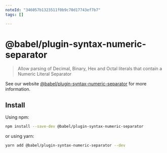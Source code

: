 ```yaml
---
noteId: "346057b1323511f0b9c70d17743ef7b7"
tags: []

---
```


# @babel/plugin-syntax-numeric-separator

> Allow parsing of Decimal, Binary, Hex and Octal literals that contain a Numeric Literal Separator

See our website [@babel/plugin-syntax-numeric-separator](https://babeljs.io/docs/en/next/babel-plugin-syntax-numeric-separator.html) for more information.

## Install

Using npm:

```sh
npm install --save-dev @babel/plugin-syntax-numeric-separator
```

or using yarn:

```sh
yarn add @babel/plugin-syntax-numeric-separator --dev
```

